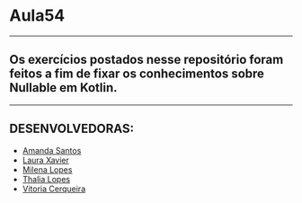 # Aula54
<hr>

## Os exercícios postados nesse repositório foram feitos a fim de fixar os conhecimentos sobre Nullable em Kotlin.
<hr>

## DESENVOLVEDORAS:

- [Amanda Santos](https://github.com/AmandaSantos11)
- [Laura Xavier](https://github.com/laura-chagas)
- [Milena Lopes](https://github.com/Milena-Alcantara)
- [Thalia Lopes](https://github.com/Thalia-guedes)
- [Vitoria Cerqueira](https://github.com/Vitoria-Cerqueira)
